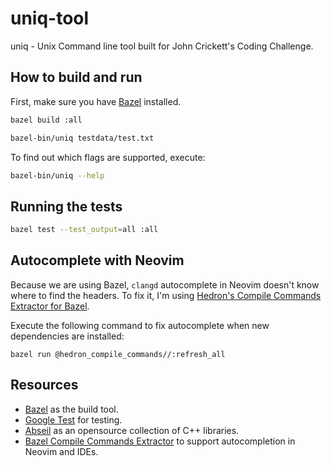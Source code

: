 # uniq-tool

uniq - Unix Command line tool built for John Crickett's Coding Challenge.

## How to build and run

First, make sure you have [Bazel](https://bazel.build/install) installed.

```bash
bazel build :all
```

```bash
bazel-bin/uniq testdata/test.txt
```

To find out which flags are supported, execute:

```bash
bazel-bin/uniq --help
```

## Running the tests

```bash
bazel test --test_output=all :all
```

## Autocomplete with Neovim

Because we are using Bazel, `clangd` autocomplete in Neovim doesn't know where to find the headers. To fix it, I'm using [Hedron's Compile Commands Extractor for Bazel](https://github.com/hedronvision/bazel-compile-commands-extractor).

Execute the following command to fix autocomplete when new dependencies are installed:

```
bazel run @hedron_compile_commands//:refresh_all
```

## Resources

- [Bazel](https://bazel.build/) as the build tool.
- [Google Test](https://google.github.io/googletest/) for testing.
- [Abseil](https://abseil.io/) as an opensource collection of C++ libraries.
- [Bazel Compile Commands Extractor](https://github.com/hedronvision/bazel-compile-commands-extractor) to support autocompletion in Neovim and IDEs.
